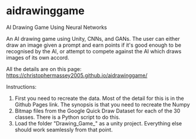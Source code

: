 # aidrawinggame
AI Drawing Game Using Neural Networks

An AI drawing game using Unity, CNNs, and GANs. The user can either draw an image given a prompt and earn points if it's good enough to be 
recognised by the AI, or attempt to compete against the AI which draws images of its own accord.

All the details are on this page:
https://christophermassey2005.github.io/aidrawinggame/

Instructions:
1. First you need to recreate the data. Most of the detail for this is in the Github Pages link. The synopsis is that you need to recreate the Numpy
2. Bitmap files from the Google Quick Draw Dataset for each of the 30 classes. There is a Python script to do this.
3. Load the folder "Drawing_Game_" as a unity project. 
   Everything else should work seamlessly from that point.